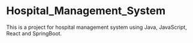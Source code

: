 # Hospital_Management_System
This is a project for hospital management system using Java, JavaScript, React and SpringBoot.
